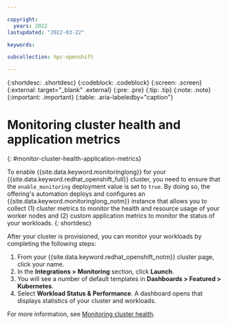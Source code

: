 ```yaml
---

copyright:
  years: 2022
lastupdated: "2022-03-22"

keywords: 

subcollection: hpc-openshift

---
```


{:shortdesc: .shortdesc}
{:codeblock: .codeblock}
{:screen: .screen}
{:external: target="_blank" .external}
{:pre: .pre}
{:tip: .tip}
{:note: .note}
{:important: .important}
{:table: .aria-labeledby="caption"}

# Monitoring cluster health and application metrics
{: #monitor-cluster-health-application-metrics}

To enable {{site.data.keyword.monitoringlong}} for your {{site.data.keyword.redhat_openshift_full}} cluster, you need to ensure that the `enable_monitoring` deployment value is set to `true`. By doing so, the offering's automation deploys and configures an {{site.data.keyword.monitoringlong_notm}} instance that allows you to collect (1) cluster metrics to monitor the health and resource usage of your worker nodes and (2) custom application metrics to monitor the status of your workloads.
{: shortdesc}

After your cluster is provisioned, you can monitor your workloads by completing the following steps:

1. From your {{site.data.keyword.redhat_openshift_notm}} cluster page, click your name.
2. In the **Integrations > Monitoring** section, click **Launch**.
3. You will see a number of default templates in **Dashboards > Featured > Kubernetes**. 
4. Select **Workload Status & Performance**. A dashboard opens that displays statistics of your cluster and workloads.

For more information, see [Monitoring cluster health](/docs/openshift?topic=openshift-health-monitor).

